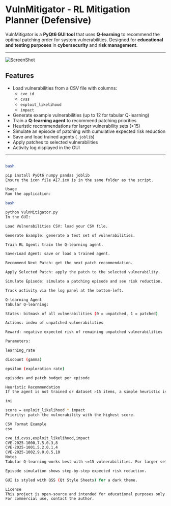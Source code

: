# VulnMitigator - RL Mitigation Planner (Defensive)

VulnMitigator is a **PyQt6 GUI tool** that uses **Q-learning** to recommend the optimal patching order for system vulnerabilities. Designed for **educational and testing purposes** in **cybersecurity** and **risk management**.

---

![ScreenShot](ScrenShot.png)

## Features

- Load vulnerabilities from a CSV file with columns:
  - `cve_id`
  - `cvss`
  - `exploit_likelihood`
  - `impact`
- Generate example vulnerabilities (up to 12 for tabular Q-learning)
- Train a **Q-learning agent** to recommend patching priorities
- Heuristic recommendations for larger vulnerability sets (>15)
- Simulate an episode of patching with cumulative expected risk reduction
- Save and load trained agents (`.joblib`)
- Apply patches to selected vulnerabilities
- Activity log displayed in the GUI

---

```bash

bash

pip install PyQt6 numpy pandas joblib
Ensure the icon file AI7.ico is in the same folder as the script.

Usage
Run the application:

bash

python VulnMitigator.py
In the GUI:

Load Vulnerabilities CSV: load your CSV file.

Generate Example: generate a test set of vulnerabilities.

Train RL Agent: train the Q-learning agent.

Save/Load Agent: save or load a trained agent.

Recommend Next Patch: get the next patch recommendation.

Apply Selected Patch: apply the patch to the selected vulnerability.

Simulate Episode: simulate a patching episode and see risk reduction.

Track activity via the log panel at the bottom-left.

Q-learning Agent
Tabular Q-learning:

States: bitmask of all vulnerabilities (0 = unpatched, 1 = patched)

Actions: index of unpatched vulnerabilities

Reward: negative expected risk of remaining unpatched vulnerabilities

Parameters:

learning_rate

discount (gamma)

epsilon (exploration rate)

episodes and patch budget per episode

Heuristic Recommendation
If the agent is not trained or dataset >15 items, a simple heuristic is used:

ini

score = exploit_likelihood * impact
Priority: patch the vulnerability with the highest score.

CSV Format Example
csv

cve_id,cvss,exploit_likelihood,impact
CVE-2025-1000,7.5,0.3,8
CVE-2025-1001,5.2,0.1,4
CVE-2025-1002,9.0,0.5,10
Notes
Tabular Q-learning works best with <=15 vulnerabilities. For larger sets, recommendations rely on heuristics.

Episode simulation shows step-by-step expected risk reduction.

GUI is styled with QSS (Qt Style Sheets) for a dark theme.

License
This project is open-source and intended for educational purposes only.
For commercial use, contact the author.
